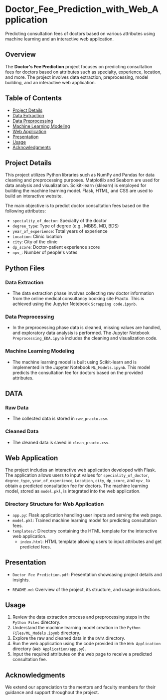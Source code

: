 # Doctor_Fee_Prediction_with_Web_Application

Predicting consultation fees of doctors based on various attributes using machine learning and an interactive web application.

## Overview

The **Doctor's Fee Prediction** project focuses on predicting consultation fees for doctors based on attributes such as specialty, experience, location, and more. The project involves data extraction, preprocessing, model building, and an interactive web application.

## Table of Contents

- [Project Details](#project-details)
- [Data Extraction](#data-extraction)
- [Data Preprocessing](#data-preprocessing)
- [Machine Learning Modeling](#machine-learning-modeling)
- [Web Application](#web-application)
- [Presentation](#presentation)
- [Usage](#usage)
- [Acknowledgments](#acknowledgments)

## Project Details

This project utilizes Python libraries such as NumPy and Pandas for data cleaning and preprocessing purposes. Matplotlib and Seaborn are used for data analysis and visualization. Scikit-learn (sklearn) is employed for building the machine learning model. Flask, HTML, and CSS are used to build an interactive website.

The main objective is to predict doctor consultation fees based on the following attributes:

- `speciality_of_doctor`: Specialty of the doctor
- `degree_type`: Type of degree (e.g., MBBS, MD, BDS)
- `year_of_experience`: Total years of experience
- `Location`: Clinic location
- `city`: City of the clinic
- `dp_score`: Doctor-patient experience score
- `npv_`: Number of people's votes

## Python Files

### Data Extraction
- The data extraction phase involves collecting raw doctor information from the online medical consultancy booking site Practo. This is achieved using the Jupyter Notebook `Scrapping code.ipynb`.

### Data Preprocessing
- In the preprocessing phase data is cleaned, missing values are handled, and exploratory data analysis is performed. The Jupyter Notebook `Preprocessing_EDA.ipynb` includes the cleaning and visualization code.

### Machine Learning Modeling
- The machine learning model is built using Scikit-learn and is implemented in the Jupyter Notebook `ML_Models.ipynb`. This model predicts the consultation fee for doctors based on the provided attributes.

## DATA

### Raw Data
- The collected data is stored in `raw_practo.csv`.

### Cleaned Data
- The cleaned data is saved in `clean_practo.csv`.

## Web Application

The project includes an interactive web application developed with Flask. The application allows users to input values for `speciality_of_doctor`, `degree_type`, `year_of_experience`, `Location`, `city`, `dp_score`, and `npv_` to obtain a predicted consultation fee for doctors. The machine learning model, stored as `model.pkl`, is integrated into the web application.

### Directory Structure for Web Application

- `app.py`: Flask application handling user inputs and serving the web page.
- `model.pkl`: Trained machine learning model for predicting consultation fees.
- `templates/`: Directory containing the HTML template for the interactive web application.
  - `index.html`: HTML template allowing users to input attributes and get predicted fees.

## Presentation

- `Doctor Fee Prediction.pdf`: Presentation showcasing project details and insights.

- `README.md`: Overview of the project, its structure, and usage instructions.


## Usage

1. Review the data extraction process and preprocessing steps in the `Python Files` directory.
2. Understand the machine learning model creation in the `Python Files/ML_Models.ipynb` directory.
3. Explore the raw and cleaned data in the `DATA` directory.
4. Run the web application using the code provided in the `Web Application` directory (`Web Application/app.py`).
5. Input the required attributes on the web page to receive a predicted consultation fee.

## Acknowledgments

We extend our appreciation to the mentors and faculty members for their guidance and support throughout the project.
